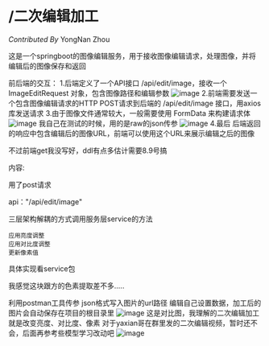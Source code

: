 # **/二次编辑加工**

*Contributed By* YongNan Zhou

这是一个springboot的图像编辑服务，用于接收图像编辑请求，处理图像，并将编辑后的图像保存和返回

前后端的交互：
1.后端定义了一个API接口 /api/edit/image，接收一个 ImageEditRequest 对象，包含图像路径和编辑参数
![image](https://github.com/user-attachments/assets/3411afea-10ab-4c0d-9d42-3096b2fd3fcf)
2.前端需要发送一个包含图像编辑请求的HTTP POST请求到后端的 /api/edit/image 接口，用axios库发送请求
3.由于图像文件通常较大，一般需要使用 FormData 来构建请求体
![image](https://github.com/user-attachments/assets/8850b046-e62c-4a99-87ec-c398ce7834af)
我自己在测试的时候，用的是raw的json传参
![image](https://github.com/user-attachments/assets/e682dd21-03d7-4117-aab0-604263ea42c2)
4.最后  后端返回的响应中包含编辑后的图像URL，前端可以使用这个URL来展示编辑之后的图像

不过前端get我没写好，ddl有点多估计需要8.9号搞

内容:

用了post请求

api："/api/edit/image"

三层架构解耦的方式调用服务层service的方法

```
应用亮度调整
应用对比度调整
更新像素值
```

具体实现看service包

我感觉这块跟方的色素提取差不多.....

利用postman工具传参
json格式写入图片的url路径
编辑自己设置数据，加工后的图片会自动保存在项目的根目录里
![image](https://github.com/user-attachments/assets/8cdc6963-9ed6-4413-bbe5-28b2aa7264f2)
这是对比图，我理解的二次编辑加工就是改变亮度、对比度、像素
对于yaxian哥在群里发的二次编辑视频，暂时还不会，后面再参考些模型学习改动吧
![image](https://github.com/user-attachments/assets/a1f6c57d-e462-435d-b878-1df9e86ef6df)
